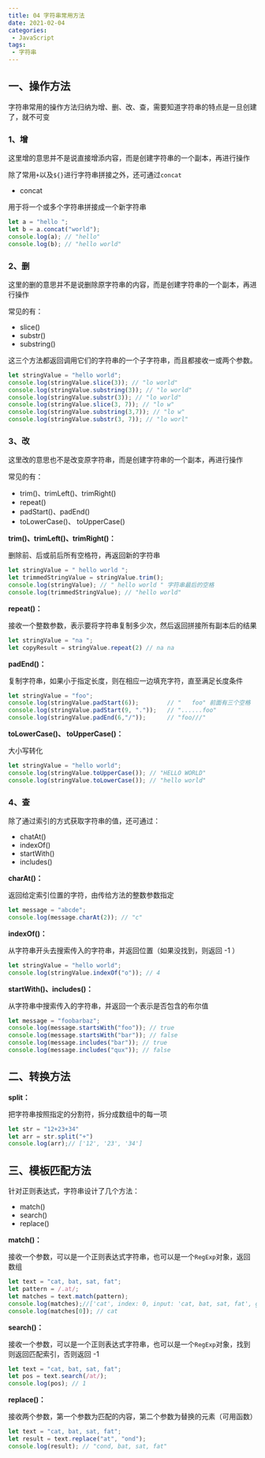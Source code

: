 ```yaml
---
title: 04 字符串常用方法
date: 2021-02-04
categories: 
 - JavaScript
tags:
 - 字符串
---
```


## 一、操作方法

字符串常用的操作方法归纳为增、删、改、查，需要知道字符串的特点是一旦创建了，就不可变

### 1、增

这里增的意思并不是说直接增添内容，而是创建字符串的一个副本，再进行操作

除了常用`+`以及`${}`进行字符串拼接之外，还可通过`concat`

- concat

用于将一个或多个字符串拼接成一个新字符串

```js
let a = "hello ";
let b = a.concat("world");
console.log(a); // "hello"
console.log(b); // "hello world"
```

### 2、删

这里的删的意思并不是说删除原字符串的内容，而是创建字符串的一个副本，再进行操作

常见的有：

- slice()
- substr()
- substring()

这三个方法都返回调用它们的字符串的一个子字符串，而且都接收一或两个参数。

```js
let stringValue = "hello world";
console.log(stringValue.slice(3)); // "lo world"
console.log(stringValue.substring(3)); // "lo world"
console.log(stringValue.substr(3)); // "lo world"
console.log(stringValue.slice(3, 7)); // "lo w"
console.log(stringValue.substring(3,7)); // "lo w"
console.log(stringValue.substr(3, 7)); // "lo worl"
```

### 3、改

这里改的意思也不是改变原字符串，而是创建字符串的一个副本，再进行操作

常见的有：

- trim()、trimLeft()、trimRight()
- repeat()
- padStart()、padEnd()
- toLowerCase()、 toUpperCase()

**trim()、trimLeft()、trimRight()：**

删除前、后或前后所有空格符，再返回新的字符串

```js
let stringValue = " hello world ";
let trimmedStringValue = stringValue.trim();
console.log(stringValue); // " hello world " 字符串最后的空格
console.log(trimmedStringValue); // "hello world"
```

**repeat()：**

接收一个整数参数，表示要将字符串复制多少次，然后返回拼接所有副本后的结果

```js
let stringValue = "na ";
let copyResult = stringValue.repeat(2) // na na 
```

**padEnd()：**

复制字符串，如果小于指定长度，则在相应一边填充字符，直至满足长度条件

```js
let stringValue = "foo";
console.log(stringValue.padStart(6));        // "   foo" 前面有三个空格
console.log(stringValue.padStart(9, "."));   // "......foo"
console.log(stringValue.padEnd(6,"/"));      // "foo///" 
```

**toLowerCase()、 toUpperCase()：**

大小写转化

```js
let stringValue = "hello world";
console.log(stringValue.toUpperCase()); // "HELLO WORLD"
console.log(stringValue.toLowerCase()); // "hello world"
```

### 4、查

除了通过索引的方式获取字符串的值，还可通过：

- chatAt()
- indexOf()
- startWith()
- includes()

**charAt()：**

返回给定索引位置的字符，由传给方法的整数参数指定

```js
let message = "abcde";
console.log(message.charAt(2)); // "c"
```

**indexOf()：**

从字符串开头去搜索传入的字符串，并返回位置（如果没找到，则返回 -1 ）

```js
let stringValue = "hello world";
console.log(stringValue.indexOf("o")); // 4
```

**startWith()、includes()：**

从字符串中搜索传入的字符串，并返回一个表示是否包含的布尔值

```js
let message = "foobarbaz";
console.log(message.startsWith("foo")); // true
console.log(message.startsWith("bar")); // false
console.log(message.includes("bar")); // true
console.log(message.includes("qux")); // false
```

## 二、转换方法

**split：**

把字符串按照指定的分割符，拆分成数组中的每一项

```js
let str = "12+23+34"
let arr = str.split("+") 
console.log(arr);// ['12', '23', '34']
```

## 三、模板匹配方法

针对正则表达式，字符串设计了几个方法：

- match()
- search()
- replace()

**match()：**

接收一个参数，可以是一个正则表达式字符串，也可以是一个`RegExp`对象，返回数组

```js
let text = "cat, bat, sat, fat";
let pattern = /.at/;
let matches = text.match(pattern);
console.log(matches);//['cat', index: 0, input: 'cat, bat, sat, fat', groups: undefined]
console.log(matches[0]); // cat
```

**search()：**

接收一个参数，可以是一个正则表达式字符串，也可以是一个`RegExp`对象，找到则返回匹配索引，否则返回 -1

```js
let text = "cat, bat, sat, fat";
let pos = text.search(/at/);
console.log(pos); // 1
```

**replace()：**

接收两个参数，第一个参数为匹配的内容，第二个参数为替换的元素（可用函数）

```js
let text = "cat, bat, sat, fat";
let result = text.replace("at", "ond");
console.log(result); // "cond, bat, sat, fat"
```